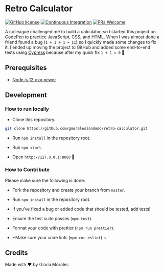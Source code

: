 # Retro Calculator

[![GitHub license](https://img.shields.io/badge/license-MIT-blue.svg)](https://github.com/gmoraleslondono/retro-calculator/blob/master/LICENSE) [![Continuous Integration](https://github.com/gmoraleslondono/retro-calculator/workflows/Continuous%20Integration/badge.svg)](https://github.com/gmoraleslondono/retro-calculator/actions?query=workflow%3A%22Continuous+Integration%22) [![PRs Welcome](https://img.shields.io/badge/PRs-welcome-brightgreen.svg)](https://egghead.io/series/how-to-contribute-to-an-open-source-project-on-github)

A colleague challenged me to build a calculator, so I started this project on [CodePen](https://codepen.io/gmoraleslondono/pen/JjdopWy) to practice JavaScript, CSS, and HTML.
When I was almost done a friend found a bug (`1 + 1 + 1 = 11`) so I quickly made some changes to fix it. I ended up moving the project to GitHub and added some end-to-end tests using [Cypress](https://www.cypress.io/) because after my quick fix `1 + 1 = 0` 🙈

## Prerequisites

- [Node.js 12.x or newer](https://nodejs.org/en/download/)

## Development

### How to run locally

- Clone this repository.

```sh
git clone https://github.com/gmoraleslondono/retro-calculator.git
```

- Run `npm install` in the repository root.

- Run `npm start`.

- Open `http://127.0.0.1:8080` 🚀

### How to Contribute

Please make sure the following is done:

- Fork the repository and create your branch from `master`.

- Run `npm install` in the repository root.

- If you’ve fixed a bug or added code that should be tested, add tests!

- Ensure the test suite passes (`npm test`).

- Format your code with prettier (`npm run prettier`).

- ~Make sure your code lints (`npm run eslint`).~

## Credits

Made with ❤ by Gloria Morales
